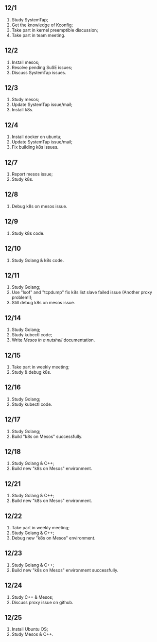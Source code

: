 ## 12/1
1. Study SystemTap;
2. Get the knowledge of Kconfig;
3. Take part in kernel preemptible discussion;
4. Take part in team meeting.

## 12/2
1. Install mesos;
2. Resolve pending SuSE issues;
3. Discuss SystemTap issues.

## 12/3
1. Study mesos;
2. Update SystemTap issue/mail;
3. Install k8s.

## 12/4
1. Install docker on ubuntu;
2. Update SystemTap issue/mail;
3. Fix building k8s issues.

## 12/7
1. Report mesos issue;
2. Study k8s.  

## 12/8
1. Debug k8s on mesos issue.

## 12/9
1. Study k8s code.  

## 12/10
1. Study Golang & k8s code. 

## 12/11
1. Study Golang;
2. Use "lsof" and "tcpdump" fix k8s list slave failed issue (Another proxy problem!);
3. Still debug k8s on mesos issue.

## 12/14
1. Study Golang;
2. Study kubectl code;
3. Write _Mesos in a nutshell_ documentation.  

## 12/15
1. Take part in weekly meeting;
2. Study & debug k8s.  

## 12/16
1. Study Golang;
2. Study kubectl code.  

## 12/17
1. Study Golang;
2. Build "k8s on Mesos" successfully.

## 12/18
1. Study Golang & C++;
2. Build new "k8s on Mesos" environment.

## 12/21
1. Study Golang & C++;
2. Build new "k8s on Mesos" environment.

## 12/22
1. Take part in weekly meeting;
2. Study Golang & C++;
3. Debug new "k8s on Mesos" environment.  

## 12/23
1. Study Golang & C++;
2. Build new "k8s on Mesos" environment successfully. 

## 12/24
1. Study C++ & Mesos;
2. Discuss proxy issue on github.

## 12/25
1. Install Ubuntu OS;
2. Study Mesos & C++.
